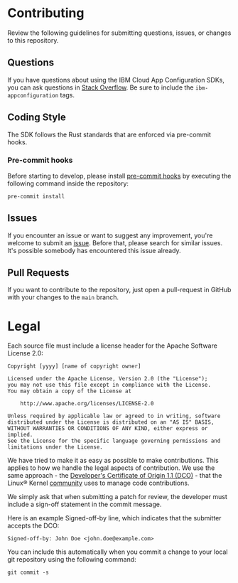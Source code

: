 # Contributing

Review the following guidelines for submitting questions, issues, or changes to this repository.

## Questions

If you have questions about using the IBM Cloud App Configuration SDKs, you can ask questions in
[Stack Overflow](https://stackoverflow.com/questions/tagged/ibm-appconfiguration). Be sure to include
the `ibm-appconfiguration` tags.

## Coding Style

The SDK follows the Rust standards that are enforced via pre-commit hooks.


### Pre-commit hooks

Before starting to develop, please install [pre-commit hooks](https://pre-commit.com/)
by executing the following command inside the repository:

```
pre-commit install
```

## Issues

If you encounter an issue or want to suggest any improvement, you're welcome to submit an
[issue](https://github.com/IBM/appconfiguration-rust-sdk/issues).
Before that, please search for similar issues. It's possible somebody has encountered this issue already.

## Pull Requests

If you want to contribute to the repository, just open a pull-request in GitHub with your
changes to the `main` branch.

# Legal

Each source file must include a license header for the Apache
Software License 2.0:

```
Copyright [yyyy] [name of copyright owner]

Licensed under the Apache License, Version 2.0 (the "License");
you may not use this file except in compliance with the License.
You may obtain a copy of the License at

    http://www.apache.org/licenses/LICENSE-2.0

Unless required by applicable law or agreed to in writing, software
distributed under the License is distributed on an "AS IS" BASIS,
WITHOUT WARRANTIES OR CONDITIONS OF ANY KIND, either express or implied.
See the License for the specific language governing permissions and
limitations under the License.
```

We have tried to make it as easy as possible to make contributions. This
applies to how we handle the legal aspects of contribution. We use the
same approach - the [Developer's Certificate of Origin 1.1 (DCO)](DCO1.1.txt) - that the Linux® Kernel [community](https://elinux.org/Developer_Certificate_Of_Origin)
uses to manage code contributions.

We simply ask that when submitting a patch for review, the developer
must include a sign-off statement in the commit message.

Here is an example Signed-off-by line, which indicates that the
submitter accepts the DCO:

```
Signed-off-by: John Doe <john.doe@example.com>
```

You can include this automatically when you commit a change to your
local git repository using the following command:

```
git commit -s
```
